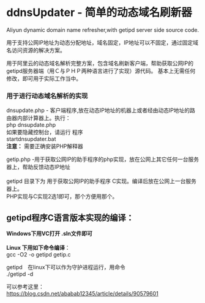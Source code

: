 # ddnsUpdater - 简单的动态域名刷新器
Aliyun dynamic domain name refresher,with getipd server side source code.

用于支持公网IP地址为动态分配地址，域名固定，IP地址可以不固定，通过固定域名访问资源的解决方案。

用于阿里云的动态域名解析完整方案，包含域名刷新客户端，帮助获取公网IP的getipd服务器端（用Ｃ与ＰＨＰ两种语言进行了实现）源代码。
基本上无需任何修改，即可用于实际工作当中。

### 用于进行动态域名解析的实现<br/>

dnsupdate.php - 客户端程序,放在动态IP地址的机器上或者经由动态IP地址的路由器内部计算器上。执行：<br/>
php dnsupdate.php<br/>
如果要隐藏控制台，请运行 程序 <br/>startdnsupdater.bat<br/>
<b>注意：</b> 需要正确安装PHP解释器

getip.php -用于获取公网IP的助手程序的php实现，放在公网上其它任何一台服务器上，帮助反馈动态IP地址<br/>
<br/>
getipd 目录下为 用于获取公网IP的助手程序 C实现。编译后放在公网上一台服务器上。<br/>
PHP实现与C实现2选1即可，那个方便用那个。<br/>

## getipd程序C语言版本实现的编译：<br/>
<b>Windows下用VC打开 .sln文件即可</b><br/>
<br/>
<b>Linux 下用如下命令编译</b>：<br/>
gcc -O2 -o getipd getip.c 

getipd　在linux下可以作为守护进程运行，用命令<br/>
./getipd -d 

可以参考这里：<br/>
https://blog.csdn.net/ababab12345/article/details/90579601

